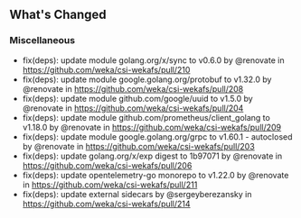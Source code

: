 <!-- Release notes generated using configuration in .github/release.yaml at main -->

## What's Changed
### Miscellaneous
* fix(deps): update module golang.org/x/sync to v0.6.0 by @renovate in https://github.com/weka/csi-wekafs/pull/210
* fix(deps): update module google.golang.org/protobuf to v1.32.0 by @renovate in https://github.com/weka/csi-wekafs/pull/208
* fix(deps): update module github.com/google/uuid to v1.5.0 by @renovate in https://github.com/weka/csi-wekafs/pull/204
* fix(deps): update module github.com/prometheus/client_golang to v1.18.0 by @renovate in https://github.com/weka/csi-wekafs/pull/209
* fix(deps): update module google.golang.org/grpc to v1.60.1 - autoclosed by @renovate in https://github.com/weka/csi-wekafs/pull/203
* fix(deps): update golang.org/x/exp digest to 1b97071 by @renovate in https://github.com/weka/csi-wekafs/pull/206
* fix(deps): update opentelemetry-go monorepo to v1.22.0 by @renovate in https://github.com/weka/csi-wekafs/pull/211
* fix(deps): update external sidecars by @sergeyberezansky in https://github.com/weka/csi-wekafs/pull/214


